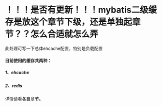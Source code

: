 # ！！！是否有更新！！！mybatis二级缓存是放这个章节下级，还是单独起章节？？怎么合适就怎么弄

此处理可写一下总体ehcache配置，特别是负载配置

#### 目前使用的缓存共两种：

##### 1、ehcache

##### 2、redis

 详情请看各自章节。

